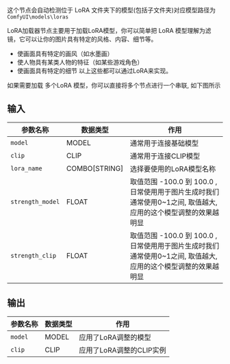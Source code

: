 这个节点会自动检测位于 LoRA 文件夹下的模型(包括子文件夹)对应模型路径为 `ComfyUI\models\loras`

LoRA加载器节点主要用于加载LoRA模型，你可以简单把 LoRA 模型理解为滤镜，它可以让你的图片具有特定的风格、内容、细节等。

- 使画面具有特定的画风（如水墨画）
- 使人物具有某类人物的特征（如某些游戏角色）
- 使画面具有特定的细节
以上这些都可以通过LoRA来实现。

如果需要加载 多个LoRA 模型，你可以直接将多个节点进行一个串联, 如下图所示

## 输入

| 参数名称 | 数据类型 | 作用 |
| --- | --- | --- |
| `model` | MODEL | 通常用于连接基础模型 |
| `clip` | CLIP | 通常用于连接CLIP模型 |
| `lora_name` | COMBO[STRING] | 选择要使用的LoRA模型名称 |
| `strength_model` | FLOAT |  取值范围 -100.0 到 100.0 ,日常使用用于图片生成时我们通常使用0~1之间, 取值越大, 应用的这个模型调整的效果越明显 |
| `strength_clip` | FLOAT | 取值范围 -100.0 到 100.0 ,日常使用用于图片生成时我们通常使用0~1之间, 取值越大, 应用的这个模型调整的效果越明显 |

## 输出

| 参数名称 | 数据类型 | 作用 |
| --- | --- | --- |
| `model` | MODEL | 应用了LoRA调整的模型 |
| `clip` | CLIP | 应用了LoRA调整的CLIP实例 |
